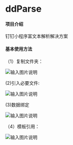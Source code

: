 # ddParse

#### 项目介绍
钉钉小程序富文本解析解决方案

#### 基本使用方法
（1）复制文件夹：

![输入图片说明](https://images.gitee.com/uploads/images/2018/1116/235916_48437987_1670794.png "aaa.png")

(2)引入必要文件:

![输入图片说明](https://images.gitee.com/uploads/images/2018/1117/000013_6afd889b_1670794.png "屏幕截图.png")

(3)数据绑定


![输入图片说明](https://images.gitee.com/uploads/images/2018/1117/000053_64ebbfce_1670794.png "屏幕截图.png")

（4）模板引用：

![输入图片说明](https://images.gitee.com/uploads/images/2018/1117/000123_65bbe3ea_1670794.png "屏幕截图.png")
